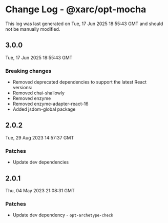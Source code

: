# Change Log - @xarc/opt-mocha

This log was last generated on Tue, 17 Jun 2025 18:55:43 GMT and should not be manually modified.

## 3.0.0
Tue, 17 Jun 2025 18:55:43 GMT

### Breaking changes

- Removed deprecated dependencies to support the latest React versions:
- Removed chai-shallowly
- Removed enzyme
- Removed enzyme-adapter-react-16
- Added jsdom-global package

## 2.0.2
Tue, 29 Aug 2023 14:57:37 GMT

### Patches

- Update dev dependencies

## 2.0.1
Thu, 04 May 2023 21:08:31 GMT

### Patches

- Update dev dependency - `opt-archetype-check`

